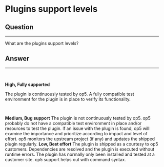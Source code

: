 # Plugins support levels

## Question

* * * * *

What are the plugins support levels?

## Answer

* * * * *

 

**High, Fully supported**

The plugin is continuously tested by op5. A fully compatible test environment for the plugin is in place to verify its functionality.

 

**Medium, Bug support**
 The plugin is not continuously tested by op5. op5 probably do not have a compatible test environment in place and/or resources to test the plugin. If an issue with the plugin is found, op5 will examine the importance and prioritize according to impact and level of effort. op5 monitors the upstream project (if any) and updates the shipped plugin regularly.
 **Low, Best effort**
 The plugin is shipped as a courtesy to op5 customers. Dependencies are resolved and the plugin is executed without runtime errors. The plugin has normally only been installed and tested at a customer site.
 op5 support helps out with command syntax.

